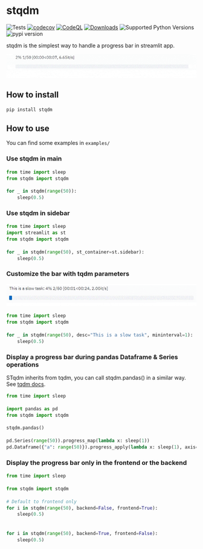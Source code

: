 # stqdm
![Tests](https://github.com/Wirg/stqdm/workflows/Tests/badge.svg)
[![codecov](https://codecov.io/gh/Wirg/stqdm/branch/main/graph/badge.svg?token=YeHnzpfMty)](https://codecov.io/gh/Wirg/stqdm)
[![CodeQL](https://github.com/Wirg/stqdm/actions/workflows/codeql-analysis.yml/badge.svg)](https://github.com/Wirg/stqdm/actions/workflows/codeql-analysis.yml)
[![Downloads](https://static.pepy.tech/personalized-badge/stqdm?period=month&units=international_system&left_color=grey&right_color=brightgreen&left_text=downloads/month)](https://pepy.tech/project/stqdm)
![Supported Python Versions](https://img.shields.io/pypi/pyversions/compatibility)
![pypi version](https://img.shields.io/pypi/v/compatibility)

stqdm is the simplest way to handle a progress bar in streamlit app.

![demo gif](https://raw.githubusercontent.com/Wirg/stqdm/main/assets/demo.gif)

## How to install

```sh
pip install stqdm
```

## How to use

You can find some examples in `examples/`

### Use stqdm in main
```python
from time import sleep
from stqdm import stqdm

for _ in stqdm(range(50)):
    sleep(0.5)
```

### Use stqdm in sidebar
```python
from time import sleep
import streamlit as st
from stqdm import stqdm

for _ in stqdm(range(50), st_container=st.sidebar):
    sleep(0.5)
```

### Customize the bar with tqdm parameters

![demo gif](https://raw.githubusercontent.com/Wirg/stqdm/main/assets/demo_with_custom_params.gif)

```python
from time import sleep
from stqdm import stqdm

for _ in stqdm(range(50), desc="This is a slow task", mininterval=1):
    sleep(0.5)
```

### Display a progress bar during pandas Dataframe & Series operations
STqdm inherits from tqdm, you can call stqdm.pandas() in a similar way. See [tqdm docs](https://github.com/tqdm/tqdm#pandas-integration).
```python
from time import sleep

import pandas as pd
from stqdm import stqdm

stqdm.pandas()

pd.Series(range(50)).progress_map(lambda x: sleep(1))
pd.Dataframe({"a": range(50)}).progress_apply(lambda x: sleep(1), axis=1)
```

### Display the progress bar only in the frontend or the backend

```python
from time import sleep

from stqdm import stqdm

# Default to frontend only
for i in stqdm(range(50), backend=False, frontend=True):
    sleep(0.5)


for i in stqdm(range(50), backend=True, frontend=False):
    sleep(0.5)
```
